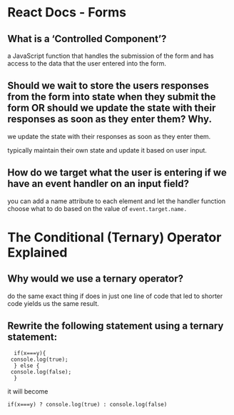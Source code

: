 # React Docs - Forms

## What is a ‘Controlled Component’?

a JavaScript function that handles the submission of the form and has access to the data that the user entered into the form.

## Should we wait to store the users responses from the form into state when they submit the form OR should we update the state with their responses as soon as they enter them? Why.

we update the state with their responses as soon as they enter them.

typically maintain their own state and update it based on user input.


## How do we target what the user is entering if we have an event handler on an input field? 

you can add a name attribute to each element and let the handler function choose what to do based on the value of `event.target.name.`

# The Conditional (Ternary) Operator Explained

## Why would we use a ternary operator?

 do the same exact thing if does in just one line of code
that led to  shorter code yields us the same result.

## Rewrite the following statement using a ternary statement:
```
  if(x===y){
 console.log(true);
  } else {
 console.log(false);
  }
```

it will become 

```
if(x===y) ? console.log(true) : console.log(false)
```
